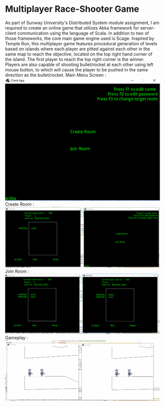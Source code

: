 # Multiplayer Race-Shooter Game
As part of Sunway University's Distributed System module assignment, I am required to create an online game that utilizes Akka framework for server-client communication using the language of Scala. In addition to two of those frameworks, the core main game engine used is Scage.
Inspired by Temple Run, this multiplayer game features procedural generation of levels based on islands where each player are pitted against each other in the same map to reach the objective, located on the top right hand corner of the island. The first player to reach the top right corner is the winner.
Players are also capable of shooting bullet/rocket at each other using left mouse button, to which will cause the player to be pushed in the same direction as the bullet/rocket. 
Main Menu Screen :  
![Main Menu Screen](https://github.com/MrRexZ/DistributedSystemAssignment2/blob/master/demo/images/start_screen.PNG?raw=true)
Create Room : 
![Create Room](https://github.com/MrRexZ/DistributedSystemAssignment2/blob/master/demo/images/create_room.PNG?raw=true)
Join Room : 
![Join Room](https://github.com/MrRexZ/DistributedSystemAssignment2/blob/master/demo/images/waiting_room.PNG?raw=true)
Gameplay :
![Gameplay](https://github.com/MrRexZ/DistributedSystemAssignment2/blob/master/demo/images/gameplay.gif?raw=true)
